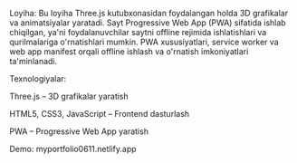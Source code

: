 Loyiha: Bu loyiha Three.js kutubxonasidan foydalangan holda 3D grafikalar va animatsiyalar yaratadi. Sayt Progressive Web App (PWA) sifatida ishlab chiqilgan,
ya'ni foydalanuvchilar saytni offline rejimida ishlatishlari va qurilmalariga o'rnatishlari mumkin. PWA xususiyatlari, service worker va web app manifest orqali
offline ishlash va o'rnatish imkoniyatlari ta'minlanadi.

Texnologiyalar:

Three.js – 3D grafikalar yaratish

HTML5, CSS3, JavaScript – Frontend dasturlash

PWA – Progressive Web App yaratish

Demo: myportfolio0611.netlify.app


